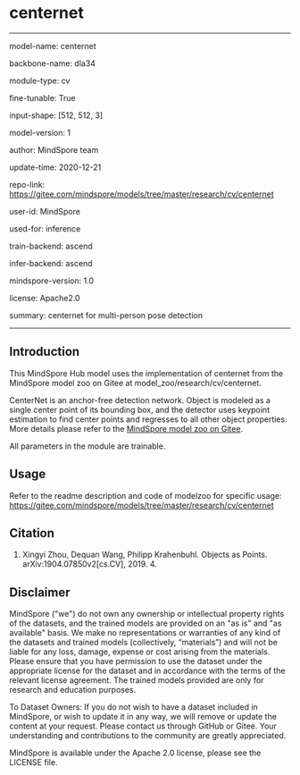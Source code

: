 # centernet

---

model-name: centernet

backbone-name: dla34

module-type: cv

fine-tunable: True

input-shape: [512, 512, 3]

model-version: 1

author: MindSpore team

update-time: 2020-12-21

repo-link: <https://gitee.com/mindspore/models/tree/master/research/cv/centernet>

user-id: MindSpore

used-for: inference

train-backend: ascend

infer-backend: ascend

mindspore-version: 1.0

license: Apache2.0

summary: centernet for multi-person pose detection

---

## Introduction

This MindSpore Hub model uses the implementation of centernet from the MindSpore model zoo on Gitee at model_zoo/research/cv/centernet.

CenterNet is an anchor-free detection network. Object is modeled as a single center point of its bounding box, and the detector uses keypoint estimation to find center points and regresses to all other object properties. More details please refer to the [MindSpore model zoo on Gitee](https://gitee.com/mindspore/models/tree/master/research/cv/centernet/README.md).

All parameters in the module are trainable.

## Usage

Refer to the readme description and code of modelzoo for specific usage:
<https://gitee.com/mindspore/models/tree/master/research/cv/centernet>

## Citation

1. Xingyi Zhou, Dequan Wang, Philipp Krahenbuhl. Objects as Points. arXiv:1904.07850v2[cs.CV], 2019. 4.

## Disclaimer

MindSpore ("we") do not own any ownership or intellectual property rights of the datasets, and the trained models are provided on an "as is" and "as available" basis. We make no representations or warranties of any kind of the datasets and trained models (collectively, “materials”) and will not be liable for any loss, damage, expense or cost arising from the materials. Please ensure that you have permission to use the dataset under the appropriate license for the dataset and in accordance with the terms of the relevant license agreement. The trained models provided are only for research and education purposes.

To Dataset Owners: If you do not wish to have a dataset included in MindSpore, or wish to update it in any way, we will remove or update the content at your request. Please contact us through GitHub or Gitee. Your understanding and contributions to the community are greatly appreciated.

MindSpore is available under the Apache 2.0 license, please see the LICENSE file.